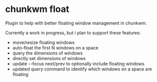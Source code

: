 # chunkwm float

Plugin to help with better floating window management in chunkwm.

Currently a work in progress, but i plan to support these features:
- move/resize floating windows
- auto-float the first N windows on a space
- query the dimensions of windows
- directly set dimensions of windows
- update --focus next/prev to optionally include floating windows
- updated query command to identify which windows on a space are floating
